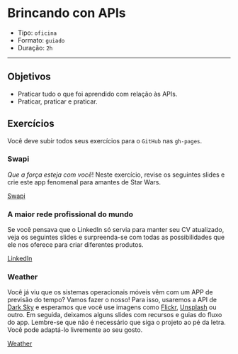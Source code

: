 # Brincando con APIs

- Tipo: `oficina`
- Formato: `guiado`
- Duração: `2h`

***

## Objetivos

- Praticar tudo o que foi aprendido com relação às APIs.
- Praticar, praticar e praticar.

## Exercícios

Você deve subir todos seus exercícios para o `GitHub` nas `gh-pages`.

### Swapi

_Que a força esteja com você_! Neste exercício, revise os seguintes slides e
crie este app fenomenal para amantes de Star Wars.

[Swapi](https://docs.google.com/presentation/d/e/2PACX-1vRGrO9hyhFU--4MSOJZgA8nRxfJ9qPdI6-2y25bTlBqo4T6C_VKfPm0IKEk-TIsx6a47Jk6lKgME-IS/embed?start=false&loop=false&delayms=5000)

### A maior rede profissional do mundo

Se você pensava que o LinkedIn só servia para manter seu CV atualizado, veja os
seguintes slides e surpreenda-se com todas as possibilidades que ele nos oferece
para criar diferentes produtos.

[LinkedIn](https://docs.google.com/presentation/d/e/2PACX-1vSjQwnB8r8N5hFRhtE1wQ9a8GH13MDjhQhPYwmekE66Qtwrdlld582UwJr1EomzQxjLNKr3UpzwVkLp/embed?start=false&loop=false&delayms=5000)

### Weather

Você já viu que os sistemas operacionais móveis vêm com um APP de previsão do
tempo? Vamos fazer o nosso! Para isso, usaremos a API de [Dark
Sky](https://darksky.net/dev) e esperamos que você use imagens como
[Flickr](https://www.flickr.com/services/api/),
[Unsplash](https://unsplash.com/developers) ou outro. Em seguida, deixamos
alguns slides com recursos e guias do fluxo do app. Lembre-se que não é
necessário que siga o projeto ao pé da letra. Você pode adaptá-lo livremente ao
seu gosto.

[Weather](https://docs.google.com/presentation/d/e/2PACX-1vSJ0g3cXnpyO9R6DjngjIxIpgRXd_Fz9nA0l8E2iRCl97pQkAFMgFJzNtGnu5lHAeL0VeC21S7D7shg/embed?start=false&loop=false&delayms=3000)
